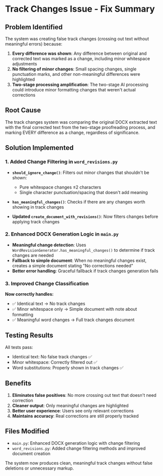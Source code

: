 # Track Changes Issue - Fix Summary

## Problem Identified
The system was creating false track changes (crossing out text without meaningful errors) because:

1. **Every difference was shown**: Any difference between original and corrected text was marked as a change, including minor whitespace adjustments
2. **No filtering of minor changes**: Small spacing changes, single punctuation marks, and other non-meaningful differences were highlighted
3. **Two-stage processing amplification**: The two-stage AI processing could introduce minor formatting changes that weren't actual corrections

## Root Cause
The track changes system was comparing the original DOCX extracted text with the final corrected text from the two-stage proofreading process, and marking EVERY difference as a change, regardless of significance.

## Solution Implemented

### 1. Added Change Filtering in `word_revisions.py`

- **`should_ignore_change()`**: Filters out minor changes that shouldn't be shown:
  - Pure whitespace changes ≤2 characters
  - Single character punctuation/spacing that doesn't add meaning
  
- **`has_meaningful_changes()`**: Checks if there are any changes worth showing in track changes

- **Updated `create_document_with_revisions()`**: Now filters changes before applying track changes

### 2. Enhanced DOCX Generation Logic in `main.py`

- **Meaningful change detection**: Uses `WordRevisionGenerator.has_meaningful_changes()` to determine if track changes are needed
- **Fallback to simple document**: When no meaningful changes exist, creates a simple document stating "No corrections needed"
- **Better error handling**: Graceful fallback if track changes generation fails

### 3. Improved Change Classification

**Now correctly handles:**
- ✅ Identical text → No track changes
- ✅ Minor whitespace only → Simple document with note about formatting
- ✅ Meaningful word changes → Full track changes document

## Testing Results

All tests pass:
- Identical text: No false track changes ✅
- Minor whitespace: Correctly filtered out ✅ 
- Word substitutions: Properly shown in track changes ✅

## Benefits

1. **Eliminates false positives**: No more crossing out text that doesn't need correction
2. **Cleaner output**: Only meaningful changes are highlighted
3. **Better user experience**: Users see only relevant corrections
4. **Maintains accuracy**: Real corrections are still properly tracked

## Files Modified

- `main.py`: Enhanced DOCX generation logic with change filtering
- `word_revisions.py`: Added change filtering methods and improved document creation

The system now produces clean, meaningful track changes without false deletions or unnecessary markup.

